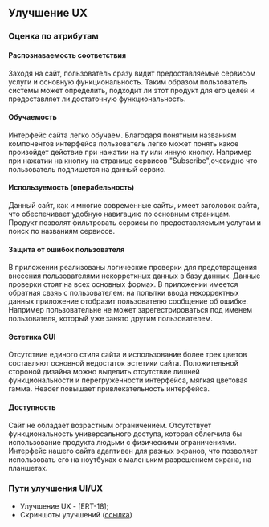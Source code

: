 ## Улучшение UX

### Оценка по атрибутам
#### Распознаваемость соответствия

Заходя на сайт, пользователь сразу видит предоставляемые сервисом услуги и основную функциональность. Таким образом пользователь системы может определить, подходит ли этот продукт для его целей и предоставляет ли достаточную функциональность.

#### Обучаемость

Интерфейс сайта легко обучаем. Благодаря понятным названиям компонентов интерфейса
пользователь легко может понять какое произойдет действие при нажатии на ту или инную кнопку.
Например при нажатии на кнопку на странице сервисов "Subscribe",очевидно что пользователь подпишется на данный сервис.

#### Используемость (операбельность)

Данный сайт, как и многие современные сайты, имеет заголовок сайта, что обеспечивает удобную навигацию по основным страницам. Продукт позволят фильтровать сервисы по предоставляемым услугам и поиск по названиям сервисов.

#### Защита от ошибок пользователя

В приложении реализованы логические проверки для предотвращения внесения пользователями некорреткных данных в базу данных.
Данные проверки стоят на всех основных  формах.
В приложении имеется обратная свзяь с пользователем: на попытки ввода некорректных данных приложение отобразит пользователю сообщение об ошибке.
Например пользовательне не может зарегестрироваться под именем пользователя, который уже занято другим пользователем.

#### Эстетика GUI

Отсутствие единого стиля сайта и использование более трех цветов составляют основной недостаток эстетики сайта. Положительной стороной дизайна можно выделить отсутствие лишней функциональности и перегруженности интерфейса, мягкая цветовая гамма. Header повышает привлекательность интерфейса.

#### Доступность

Сайт не обладает возрастным ограничением. Отсутствует функциональность универсального доступа, которая облегчила бы использование продукта людьми с физическими ограничениями.
Интерфейс нашего сайта адаптивен для разных экранов, что позволяет использовать его на ноутбуках с маленьким разрешением экрана, на планшетах.

### Пути улучшения UI/UX
- Улучшение UX - [ERT-18];
- Скриншоты улучшений ([ссылка](https://github.com/vanosss/Maximus-chargingService/blob/master/Documents/Sceenshots/Readme.md))






